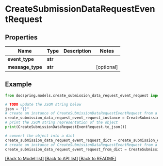 # CreateSubmissionDataRequestEventRequest


## Properties

Name | Type | Description | Notes
------------ | ------------- | ------------- | -------------
**event_type** | **str** |  | 
**message_type** | **str** |  | [optional] 

## Example

```python
from docspring.models.create_submission_data_request_event_request import CreateSubmissionDataRequestEventRequest

# TODO update the JSON string below
json = "{}"
# create an instance of CreateSubmissionDataRequestEventRequest from a JSON string
create_submission_data_request_event_request_instance = CreateSubmissionDataRequestEventRequest.from_json(json)
# print the JSON string representation of the object
print(CreateSubmissionDataRequestEventRequest.to_json())

# convert the object into a dict
create_submission_data_request_event_request_dict = create_submission_data_request_event_request_instance.to_dict()
# create an instance of CreateSubmissionDataRequestEventRequest from a dict
create_submission_data_request_event_request_from_dict = CreateSubmissionDataRequestEventRequest.from_dict(create_submission_data_request_event_request_dict)
```
[[Back to Model list]](../README.md#documentation-for-models) [[Back to API list]](../README.md#documentation-for-api-endpoints) [[Back to README]](../README.md)


